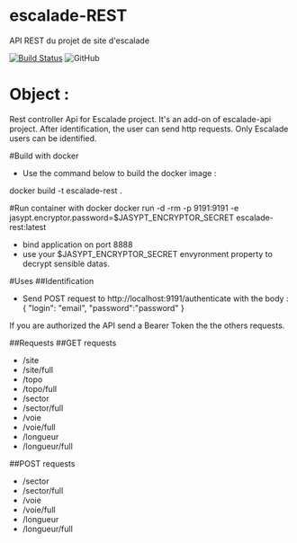 # escalade-REST
API REST du projet de site d'escalade

[![Build Status](https://travis-ci.org/pedsf1968/escalade-rest.svg?branch=master)](https://travis-ci.org/pedsf1968/escalade-rest)
![GitHub](https://img.shields.io/github/license/pedsf1968/escalade-rest)


# Object :
Rest controller Api for Escalade project. It's an add-on of escalade-api project. After identification, the user can send http requests.
Only Escalade users can be identified.   

#Build with docker
- Use the command below to build the docker image :

docker build -t  escalade-rest .

#Run container with docker
docker run -d -rm -p 9191:9191 -e jasypt.encryptor.password=$JASYPT_ENCRYPTOR_SECRET escalade-rest:latest

- bind application on port 8888
- use your $JASYPT_ENCRYPTOR_SECRET envyronment property to decrypt sensible datas.

#Uses
##Identification
- Send POST request to http://localhost:9191/authenticate with the body :
{
    "login": "email",
    "password":"password"
} 

If you are authorized the API send a Bearer Token the the others requests.

##Requests
##GET requests
- /site
- /site/full
- /topo
- /topo/full
- /sector
- /sector/full
- /voie
- /voie/full
- /longueur
- /longueur/full

##POST requests
- /sector
- /sector/full
- /voie
- /voie/full
- /longueur
- /longueur/full
